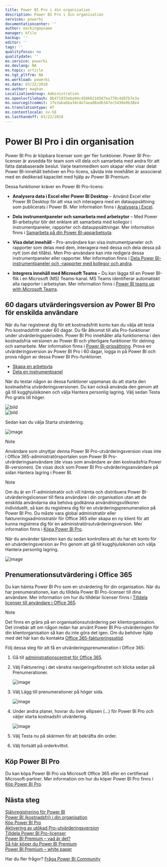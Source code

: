 ```yaml
---
title: Power BI Pro i din organisation
description: Power BI Pro i din organisation
services: powerbi
documentationcenter: ''
author: markingmyname
manager: kfile
backup: ''
editor: ''
tags: ''
qualityfocus: no
qualitydate: ''
ms.service: powerbi
ms.devlang: NA
ms.topic: article
ms.tgt_pltfrm: NA
ms.workload: powerbi
ms.date: 03/22/2018
ms.author: maghan
LocalizationGroup: Administration
ms.openlocfilehash: 0b471933eba94c45068218587ea778c4d87b7e3a
ms.sourcegitcommit: 1fe3ababba34c4e7aea08adb347ec5430e0b38e4
ms.translationtype: HT
ms.contentlocale: sv-SE
ms.lasthandoff: 03/22/2018
---
```

# <a name="power-bi-pro-in-your-organization"></a>Power BI Pro i din organisation

Power BI Pro är köpbara licenser som ger fler funktioner. Power BI Pro-licenser är avsedda för team som vill dela och samarbeta med andra för att fatta databaserade beslut.  Varje teammedlem som skapar eller visar delat Power BI-innehåll behöver en Pro-licens, såvida inte innehållet är associerat med en dedikerad kapacitet med hjälp av Power BI Premium.

Dessa funktioner kräver en Power BI Pro-licens:

* **Analysera data i Excel eller Power BI Desktop** – Använd Excel eller Power BI Desktop för att visa och interagera med en datauppsättning som publicerats i Power BI. Mer information finns i [Analysera i Excel](service-analyze-in-excel.md).

* **Dela instrumentpaneler och samarbeta med arbetsytor** – Med Power BI-arbetsytor blir det enklare att samarbeta med kollegor i instrumentpaneler, rapporter och datauppsättningar. Mer information finns i [Samarbeta på din Power BI-apparbetsyta](service-collaborate-power-bi-workspace.md).

* **Visa delat innehåll** – Pro-användare kan visa instrumentpaneler och rapporter som delas med dem, interagera med dessa och dela dessa på nytt (om det tillåts). Men Pro-användare kan inte redigera dessa instrumentpaneler eller rapporter. Mer information finns i [Dela Power BI-instrumentpaneler och -rapporter med kollegor och andra](service-share-dashboards.md).

* **Integrera innehåll med Microsoft Teams** – Du kan lägga till en Power BI-flik i en Microsoft (MS) Teams-kanal. MS Teams identifierar automatiskt alla rapporter i arbetsytan. Mer information finns i [Power BI teams up with Microsoft Teams](https://powerbi.microsoft.com/en-us/blog/power-bi-teams-up-with-microsoft-teams/). 

## <a name="power-bi-pro-60-day-trial-for-individuals"></a>60 dagars utvärderingsversion av Power BI Pro för enskilda användare

När du har registrerat dig för ett kostnadsfritt konto kan du välja att testa Pro kostnadsfritt under 60 dagar. Du får åtkomst till alla Pro-funktioner under utvärderingsperioden. Power BI Pro innehåller alla funktionerna i den kostnadsfria versionen av Power BI och ytterligare funktioner för delning och samarbete. Mer information finns i [Power BI-prissättning](https://powerbi.microsoft.com/en-us/pricing/). Prova en utvärderingsversion av Power BI Pro i 60 dagar, logga in på Power BI och prova någon av dessa Power BI Pro-funktioner.

* [Skapa en arbetsyta](service-create-distribute-apps.md)
* [Dela en instrumentpanel](service-share-dashboards.md)

När du testar någon av dessa funktioner uppmanas du att starta den kostnadsfria utvärderingsversionen. Du kan också använda den genom att gå till kugghjulsikonen och välja Hantera personlig lagring. Välj sedan Testa Pro gratis till höger.

   ![bild](media/service-power-bi-pro-in-your-organization/service-power-bi-pro-in-your-organization-01.png)
   </br>
   ![bild](media/service-power-bi-pro-in-your-organization/service-power-bi-pro-in-your-organization-02.png)

Sedan kan du välja Starta utvärdering.

   ![image](media/service-power-bi-pro-in-your-organization/service-power-bi-pro-in-your-organization-03.png)

> [!NOTE]
> Användare som utnyttjar denna Power BI Pro-utvärderingsversion visas inte i Office 365-administratörsportalen som Power BI Pro-utvärderingsanvändare (de visas som användare av den kostnadsfria Power BI-versionen). De visas dock som Power BI Pro-utvärderingsanvändare på sidan Hantera lagring i Power BI.
>

> [!NOTE]
> Om du är en IT-administratör och vill hämta och distribuera Power BI-utvärderingslicenser till flera användare i din organisation utan att de enskilda användarna ska behöva godkänna användningsvillkoren individuellt, så kan du registrera dig för en utvärderingsprenumeration på Power BI Pro. Du måste vara global administratör eller faktureringsadministratör för Office 365 eller skapa en ny klient för att kunna registrera dig för en administratörsutvärderingsversion. Mer information finns i [Köpa Power BI Pro](service-admin-purchasing-power-bi-pro.md).
>

När du använder tjänsten kan du sedan kontrollera att du har ett konto för en utvärderingsversion av Pro genom att gå till kugghjulsikonen och välja Hantera personlig lagring.

   ![image](media/service-power-bi-pro-in-your-organization/service-power-bi-pro-in-your-organization-04.png)

## <a name="subscription-trial-in-office-365"></a>Prenumerationsutvärdering i Office 365

Du kan hämta Power BI Pro som en utvärdering för din organisation. När du har prenumerationen, kan du tilldela Power BI Pro-licenser till dina användare. Mer information om hur du tilldelar licenser finns i [Tilldela licenser till användare i Office 365](https://support.office.com/en-us/article/assign-licenses-to-users-in-office-365-for-business-997596b5-4173-4627-b915-36abac6786dc?ui=en-US&rs=en-US&ad=US).

> [!NOTE]
> Det finns en gräns på en organisationsutvärdering per klientorganisation. Det innebär att om någon redan har använt Power BI Pro-utvärderingen för din klientorganisation så kan du inte göra det igen. Om du behöver hjälp med det här kan du kontakta [Office 365-faktureringsstöd](https://support.office.microsoft.com/en-us/article/contact-support-for-business-products-admin-help-32a17ca7-6fa0-4870-8a8d-e25ba4ccfd4b?CorrelationId=552bbf37-214f-4202-80cb-b94240dcd671&ui=en-US&rs=en-US&ad=US).
>

Följ dessa steg för att få en utvärderingsprenumeration i Office 365:

1. Gå till [administrationscentret för Office 365](https://portal.office.com/adminportal/home#/homepage).
2. Välj Fakturering i det vänstra navigeringsfönstret och klicka sedan på Prenumerationer.

   ![image](media/service-power-bi-pro-in-your-organization/service-power-bi-pro-in-your-organization-05.png)

3. Välj Lägg till prenumerationer på höger sida.

   ![image](media/service-power-bi-pro-in-your-organization/service-power-bi-pro-in-your-organization-06.png)

4. Under andra planer, hovrar du över ellipsen (...) för Power BI Pro och väljer starta kostnadsfri utvärdering.

   ![image](media/service-power-bi-pro-in-your-organization/service-power-bi-pro-in-your-organization-07.png) 

5. Välj Testa nu på skärmen för att bekräfta din order.
6. Välj fortsätt på orderkvittot.

## <a name="purchasing-power-bi-pro"></a>Köp Power BI Pro

Du kan köpa Power BI Pro via Microsoft Office 365 eller en certifierad Microsoft-partner. Mer information om hur du köper Power BI Pro finns i [Köp Power BI Pro](service-admin-purchasing-power-bi-pro.md).

## <a name="next-steps"></a>Nästa steg
[Självregistrering för Power BI](service-admin-signing-up-for-power-bi-with-a-new-office-365-trial.md)
<br/>
[Power BI (kostnadsfri) i din organisation](service-admin-service-free-in-your-organization.md)
<br/>
[Köp Power BI Pro](service-admin-purchasing-power-bi-pro.md)
<br/>
[Aktivering av utökad Pro-utvärderingsversion](service-extended-pro-trial.md)
<br/>
[Tilldela Power BI Pro-licenser](service-admin-assigning-power-bi-pro-licenses.md)
<br/>
[Power BI Premium – vad är det?](service-admin-premium-manage.md)
<br/>
[Så här köper du Power BI Premium](service-admin-premium-purchase.md)
<br/>
[Power BI Premium – white paper](https://aka.ms/pbipremiumwhitepaper)

Har du fler frågor? [Fråga Power BI Community](https://community.powerbi.com/)